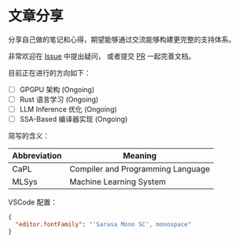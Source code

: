 # 文章分享

分享自己做的笔记和心得，期望能够通过交流能够构建更完整的支持体系。

非常欢迎在 [Issue](https://github.com/bLueriVerLHR/articles_share/issues) 中提出疑问，
或者提交 [PR](https://github.com/bLueriVerLHR/articles_share/pulls) 一起完善文档。

目前正在进行的方向如下：

- [ ] GPGPU 架构 (Ongoing)
- [ ] Rust 语言学习 (Ongoing)
- [ ] LLM Inference 优化 (Ongoing)
- [ ] SSA-Based 编译器实现 (Ongoing)

简写的含义：

| Abbreviation | Meaning                           |
| ------------ | --------------------------------- |
| CaPL         | Compiler and Programming Language |
| MLSys        | Machine Learning System           |

VSCode 配置：

``` json
{
  "editor.fontFamily": "'Sarasa Mono SC', monospace"
}
```

<!-- 
TOREAD:
  <https://blog.stgolabs.net/2023/12/lpc-2023-cxl-microconference.html>
  <https://www.vusec.net/projects/slam/>
  <https://download.vusec.net/papers/slam_sp24.pdf>
  <https://mjg59.dreamwidth.org/68350.html>
-->